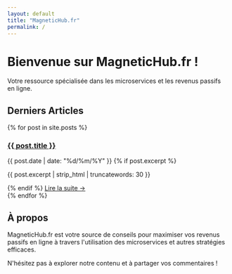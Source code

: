 ```yaml
---
layout: default
title: "MagneticHub.fr"
permalink: /
---
```


<div class="home-container">
  <div class="header-section">
    <h1 class="site-title">Bienvenue sur MagneticHub.fr !</h1>
    <p class="site-description">Votre ressource spécialisée dans les microservices et les revenus passifs en ligne.</p>
  </div>

  <div class="content-section">
    <h2>Derniers Articles</h2>
    <div class="article-list">
      {% for post in site.posts %}
        <div class="article-item">
          <h3><a href="{{ site.baseurl }}{{ post.url }}">{{ post.title }}</a></h3>
          <span class="post-date">{{ post.date | date: "%d/%m/%Y" }}</span>
          {% if post.excerpt %}
            <p>{{ post.excerpt | strip_html | truncatewords: 30 }}</p>
          {% endif %}
          <a href="{{ site.baseurl }}{{ post.url }}" class="read-more">Lire la suite →</a>
        </div>
      {% endfor %}
    </div>
  </div>

  <div class="about-section">
    <h2>À propos</h2>
    <p>MagneticHub.fr est votre source de conseils pour maximiser vos revenus passifs en ligne à travers l'utilisation des microservices et autres stratégies efficaces.</p>
    <p>N'hésitez pas à explorer notre contenu et à partager vos commentaires !</p>
  </div>
</div>
